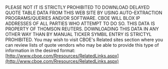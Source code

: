 PLEASE NOT IT IS STRICTLY PROHIBITED TO DOWNLOAD DELAYED QUOTE TABLE DATA FROM THIS WEB SITE BY USING AUTO-EXTRACTION PROGRAMS/QUERIES AND/OR SOFTWARE. CBOE WILL BLOX IP ADDRESSES OF ALL PARTIES WHO ATTEMPT TO DO SO. THIS DATA IS PROPERTY OF THOMSON REUTERS. DOWNLOADING THIS DATA IN ANY OTHER WAY THAN BY MANUAL TICKER SYMBIL ENTRY IS STRICTYL PROHIBITED. You may wish to visit CBOE's Related sites section where you can review lists of quote vendors who may be able to provide this type of information in the desired format: [http://www.cboe.com/Rresources/RelatedLinks.aspx](http://www.cboe.com/Rresources/RelatedLinks.aspx)